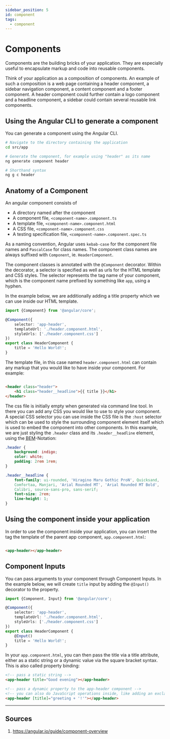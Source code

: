 ```yaml
---
sidebar_position: 5
id: component
tags:
  - component
---
```


# Components

Components are the building bricks of your application.
They are especially useful to encapsulate markup and code into reusable components.

Think of your application as a composition of components. An example of such a composition is a web page containing a
header component, a sidebar navigation component, a content component and a footer component. A header component could
further contain a logo component and a headline component, a sidebar could contain several reusable link components.

## Using the Angular CLI to generate a component

You can generate a component using the Angular CLI.

```sh
# Navigate to the directory containing the application
cd src/app

# Generate the component, for example using "header" as its name
ng generate component header

# Shorthand syntax
ng g c header
```

## Anatomy of a Component

An angular component consists of

- A directory named after the component
- A component file, `<component-name>.component.ts`
- A template file, `<component-name>.component.html`
- A CSS file, `<component-name>.component.css`
- A testing specification file, `<component-name>.component.spec.ts`

As a naming convention, Angular uses `kebab-case` for the component file names and `PascalCase` for class names. The
component class names are always suffixed with `Component`, ie. `HeaderComponent`.

The component classes is annotated with the `@Component` decorator. Within the decorator, a selector is specified as
well as urls for the HTML template and CSS styles. The selector represents the tag name of your component, which is the
component name prefixed by something like `app`, using a hyphen.

In the example below, we are additionally adding a title property which we can use inside our HTML template.

```ts
import {Component} from '@angular/core';

@Component({
    selector: 'app-header',
    templateUrl: './header.component.html',
    styleUrls: ['./header.component.css']
})
export class HeaderComponent {
    title = 'Hello World!';
}
```

The template file, in this case named `header.component.html` can contain any markup that you would like to have inside
your component. For example:

```html

<header class="header">
    <h1 class="header__headline">{{ title }}</h1>
</header>
```

The css file is initially empty when generated via command line tool. In there you can add any CSS you would like to use
to style your component. A special CSS selector you can use inside the CSS file is the `:host` selector which can be
used to style the surrounding component element itself which is used to embed the component into other components. In
this example, we are just styling the `.header` class and its `.header__headline` element, using
the <abbr title="Block Element Modifier">BEM</abbr>-Notation:

```css
.header {
    background: indigo;
    color: white;
    padding: 2rem 1rem;
}

.header__headline {
    font-family: ui-rounded, 'Hiragino Maru Gothic ProN', Quicksand,
    Comfortaa, Manjari, 'Arial Rounded MT', 'Arial Rounded MT Bold',
    Calibri, source-sans-pro, sans-serif;
    font-size: 2rem;
    line-height: 1;
}
```

## Using the component inside your application

In order to use the component inside your application, you can insert the tag the template of the parent app
component, `app.component.html`:

```html

<app-header></app-header>
```

## Component Inputs

You can pass arguments to your component through Component Inputs.
In the example below, we will create `title` input by adding the `@Input()` decorator to the property.

```ts
import {Component, Input} from '@angular/core';

@Component({
    selector: 'app-header',
    templateUrl: './header.component.html',
    styleUrls: ['./header.component.css']
})
export class HeaderComponent {
    @Input()
    title = 'Hello World!';
}
```

In your `app.component.html`, you can then pass the title via a title attribute, either as a static string or a dynamic
value via the square bracket syntax. This is also called property binding:

```html
<!-- pass a static string -->
<app-header title="Good evening"></app-header>

<!-- pass a dynamic property to the app-header component -->
<!-- you can also do JavaScript operations inside, like adding an exclamation mark: -->
<app-header [title]="greeting + '!'"></app-header>
```

---

## Sources

1. https://angular.io/guide/component-overview